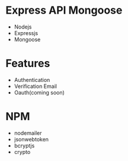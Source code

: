 # Express API Mongoose

- Nodejs
- Expressjs
- Mongoose

# Features

- Authentication
- Verification Email
- Oauth(coming soon)

# NPM

- nodemailer
- jsonwebtoken
- bcryptjs
- crypto
